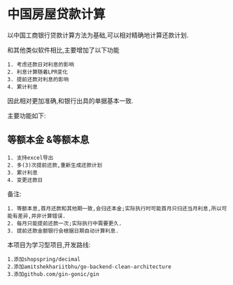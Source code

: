 # 中国房屋贷款计算
以中国工商银行贷款计算方法为基础,可以相对精确地计算还款计划.

和其他类似软件相比,主要增加了以下功能

    1. 考虑还款日对利息的影响
    2. 利息计算随着LPR变化
    3. 提前还款对利息的影响
    4. 累计利息
因此相对更加准确,和银行出具的单据基本一致.

主要功能如下:
## 等额本金 &等额本息
    1. 支持excel导出
    2. 多(3)次提前还款,重新生成还款计划
    3. 累计利息
    4. 变更还款日

备注:

    1. 等额本息,首月还款和其他期一致,会归还本金;实际执行时可能首月只归还当月利息,所以可能有差异,并非计算错误.
    2. 每月只能提前还款一次;实际执行中需要更久.
    3. 提前还款金额银行会根据日期自动计算利息.

本项目为学习型项目,开发路线:

    1.添加shopspring/decimal
    2.添加amitshekhariitbhu/go-backend-clean-architecture
    3.添加github.com/gin-gonic/gin